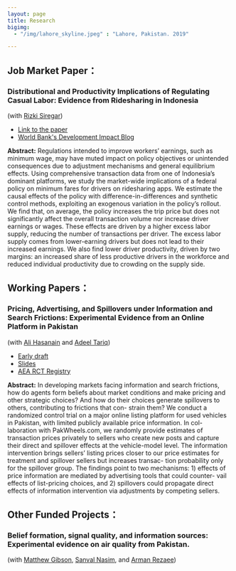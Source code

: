 ```yaml
---
layout: page
title: Research
bigimg:
  - "/img/lahore_skyline.jpeg" : "Lahore, Pakistan. 2019"

---
```


## **Job Market Paper：**
### Distributional and Productivity Implications of Regulating Casual Labor: Evidence from Ridesharing in Indonesia

(with [Rizki Siregar](https://rizkisiregar.org/))

  - [Link to the paper](https://drive.google.com/file/d/1zLNvgRw-OHUMBG8MdBTP_wW4EzMohn_i/view?usp=sharing)
  - [World Bank's Development Impact Blog]([https://drive.google.com/file/d/1zLNvgRw-OHUMBG8MdBTP_wW4EzMohn_i/view?usp=sharing](https://blogs.worldbank.org/impactevaluations/what-happens-when-we-directly-regulate-informal-labor-developing-economies-guest?cid=SHR_BlogSiteShare_EN_EXT))

**Abstract:**
Regulations intended to improve workers’ earnings, such as minimum wage, may have muted impact on policy objectives or unintended consequences due to adjustment mechanisms and general equilibrium effects. Using comprehensive transaction data from one of Indonesia’s dominant platforms, we study the market-wide implications of a federal policy on minimum fares for drivers on ridesharing apps. We estimate the causal effects of the policy with difference-in-differences and synthetic control methods, exploiting an exogenous variation in the policy’s rollout. We find that, on average, the policy increases the trip price but does not significantly affect the overall transaction volume nor increase driver earnings or wages. These effects are driven by a higher excess labor supply, reducing the number of transactions per driver. The excess labor supply comes from lower-earning drivers but does not lead to their increased earnings. We also find lower driver productivity, driven by two margins: an increased share of less productive drivers in the workforce and reduced individual productivity due to crowding on the supply side.

## **Working Papers：**
### Pricing, Advertising, and Spillovers under Information and Search Frictions: Experimental Evidence from an Online Platform in Pakistan

(with [Ali Hasanain](https://old.lums.edu.pk/lums_employee/Syed-Ali-Hasanain) and [Adeel Tariq](https://lums.edu.pk/lums_employee/2045))

  - [Early draft](https://drive.google.com/file/d/1EhC_MHRS6QA5Ealofp9HqO24voDyXQSP/view?usp=sharing)
  - [Slides](https://drive.google.com/file/d/1yr2riquEjHYTrkHKC3F7sLZqb7gz-vo3/view?usp=sharing)
  - [AEA RCT Registry](https://www.socialscienceregistry.org/trials/7537)

**Abstract:**
In developing markets facing information and search frictions, how do agents form beliefs about market conditions and make pricing and other strategic choices? And how do their choices generate spillovers to others, contributing to frictions that con- strain them? We conduct a randomized control trial on a major online listing platform for used vehicles in Pakistan, with limited publicly available price information. In col- laboration with PakWheels.com, we randomly provide estimates of transaction prices privately to sellers who create new posts and capture their direct and spillover effects at the vehicle-model level. The information intervention brings sellers’ listing prices closer to our price estimates for treatment and spillover sellers but increases transac- tion probability only for the spillover group. The findings point to two mechanisms: 1) effects of price information are mediated by advertising tools that could counter- vail effects of list-pricing choices, and 2) spillovers could propagate direct effects of information intervention via adjustments by competing sellers.

## **Other Funded Projects：**
### Belief formation, signal quality, and information sources: Experimental evidence on air quality from Pakistan.
(with [Matthew Gibson](https://sites.google.com/a/williams.edu/gibson/home), [Sanval Nasim](https://snasim.github.io/), and [Arman Rezaee](https://armanrezaee.github.io/))

